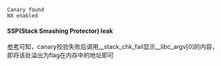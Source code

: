     Canary found
    NX enabled

#### SSP(Stack Smashing Protector) leak
[参考](http://j00ru.vexillium.org/blog/24_03_15/dragons_ctf.pdf)可知，canary校验失败后调用__stack_chk_fail显示__libc_argv[0]的内容，即将该处溢出为flag在内存中的地址即可